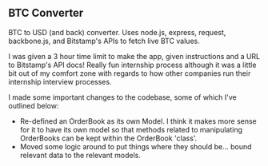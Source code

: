 ## BTC Converter

BTC to USD (and back) converter. Uses node.js, express, request, backbone.js, and Bitstamp's APIs to fetch live BTC values.

I was given a 3 hour time limit to make the app, given instructions and a URL to Bitstamp's API docs! Really fun internship process although it was a little bit out of my comfort zone with regards to how other companies run their internship interview processes.

I made some important changes to the codebase, some of which I've outlined below:

- Re-defined an OrderBook as its own Model. I think it makes more sense for it to have its own model so that methods related to manipulating OrderBooks can be kept within the OrderBook 'class'.
- Moved some logic around to put things where they should be... bound relevant data to the relevant models.
